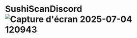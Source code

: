 # SushiScanDiscord![Capture d'écran 2025-07-04 120943](https://github.com/user-attachments/assets/f26fa816-d111-4b8d-bfa4-2b1c266903c7)

